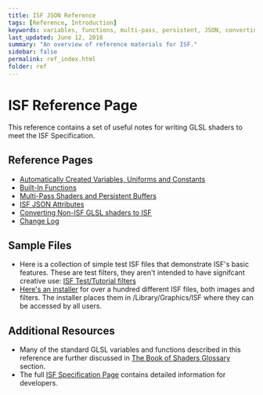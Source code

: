```yaml
---
title: ISF JSON Reference
tags: [Reference, Introduction]
keywords: variables, functions, multi-pass, persistent, JSON, converting, change
last_updated: June 12, 2018
summary: "An overview of reference materials for ISF."
sidebar: false
permalink: ref_index.html
folder: ref
---
```


# ISF Reference Page

This reference contains a set of useful notes for writing GLSL shaders to meet the ISF Specification.

## Reference Pages

- [Automatically Created Variables, Uniforms and Constants](ref_variables.md)
- [Built-In Functions](ref_functions.md)
- [Multi-Pass Shaders and Persistent Buffers](ref_multipass.md)
- [ISF JSON Attributes](ref_json.md)
- [Converting Non-ISF GLSL shaders to ISF](ref_converting.md)
- [Change Log](ref_changes.md)
    
## Sample Files

- Here is a collection of simple test ISF files that demonstrate ISF's basic features.  These are test filters, they aren't intended to have signifcant creative use:
[ISF Test/Tutorial filters](http://vidvox.net/rays_oddsnends/ISF%20tests+tutorials.zip)
- [Here's an installer](http://www.vidvox.net/rays_oddsnends/Vidvox%20ISF%20resources.pkg.zip) for over a hundred different ISF files, both images and filters.  The installer places them in /Library/Graphics/ISF where they can be accessed by all users.

## Additional Resources

- Many of the standard GLSL variables and functions described in this reference are further discussed in [The Book of Shaders Glossary](https://thebookofshaders.com/glossary/) section.
- The full [ISF Specification Page](https://github.com/mrRay/ISF_Spec/) contains detailed information for developers.